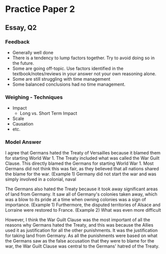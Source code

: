 # Practice Paper 2

## Essay, Q2

### Feedback

- Generally well done
- There is a tendency to lump factors together. Try to avoid doing so in the future.
- Some are going off-topic. Use factors identified in the textbook/notes/reviews in your answer not your own reasoning alone.
- Some are still struggling with time management
- Some balanced conclusions had no time management.

### Weighing - Techniques

- Impact
    * Long vs. Short Term Impact
- Scale
- Causation
- etc.

### Model Answer

I agree that Germans hated the Treaty of Versailles because it blamed them for starting World War 1. The Treaty included what was called the War Guilt Clause. This directly blamed the Germans for starting World War 1. Most Germans did not think this was fair, as they believed that all nations shared the blame for the war. (Example 1) Germany did not start the war and was simply involved in a colonial, naval

The Germans also hated the Treaty because it took away significant areas of land from Germany. It saw all of Germany's colonies taken away, which was a blow to its pride at a time when owning colonies was a sign of importance. (Example 1) Furthermore, the disputed territories of Alsace and Lorraine were restored to France. (Example 2) What was even more difficult

However, I think the War Guilt Clause was the most important of all the reasons why Germans hated the Treaty, and this was because the Allies used it as justification for all the other punishments. It was the justification for taking land from Germany. As all the punishments were based on what the Germans saw as the false accusation that they were to blame for the war, the War Guilt Clause was central to the Germans' hatred of the Treaty.
